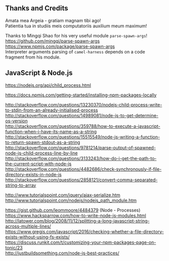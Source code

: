 Thanks and Credits
--------------------------------------------------------------------------------
Amata mea Argeia - gratiam magnam tibi ago!  
Patientia tua in studiis meis computatoriis auxilium meum maximum!  

Thanks to Mingqi Shao for his very useful module ```parse-spawn-args```!  
https://github.com/mingqi/parse-spawn-args  
https://www.npmjs.com/package/parse-spawn-args  
Interpreter arguments parsing of ```camel-harness``` depends on a code fragment from his module.  

## JavaScript & Node.js
https://nodejs.org/api/child_process.html  

https://docs.npmjs.com/getting-started/installing-npm-packages-locally  

http://stackoverflow.com/questions/13230370/nodejs-child-process-write-to-stdin-from-an-already-initialised-process  
http://stackoverflow.com/questions/14989081/node-js-to-get-determine-os-version  
http://stackoverflow.com/questions/359788/how-to-execute-a-javascript-function-when-i-have-its-name-as-a-string  
http://stackoverflow.com/questions/15515549/node-js-writing-a-function-to-return-spawn-stdout-as-a-string  
http://stackoverflow.com/questions/9781214/parse-output-of-spawned-node-js-child-process-line-by-line  
http://stackoverflow.com/questions/3133243/how-do-i-get-the-path-to-the-current-script-with-node-js  
http://stackoverflow.com/questions/4482686/check-synchronously-if-file-directory-exists-in-node-js  
http://stackoverflow.com/questions/2858121/convert-comma-separated-string-to-array  

http://www.tutorialspoint.com/jquery/ajax-serialize.htm
http://www.tutorialspoint.com/nodejs/nodejs_path_module.htm  

https://gist.github.com/leommoore/4484379 (Node - Processes)  
https://www.hacksparrow.com/how-to-write-node-js-modules.html  
http://latower.com/blog/2008/11/12/splitting-a-long-javascript-string-across-multiple-lines/  
https://www.gregjs.com/javascript/2016/checking-whether-a-file-directory-exists-without-using-fs-exists/  
https://discuss.runkit.com/t/customizing-your-npm-packages-page-on-tonic/23  
http://justbuildsomething.com/node-js-best-practices/  
